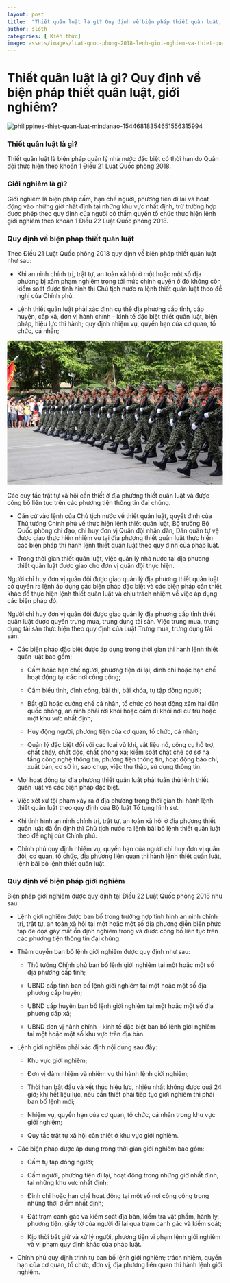 ```yaml
---
layout: post
title:  "Thiết quân luật là gì? Quy định về biện pháp thiết quân luật, giới nghiêm?"
author: sloth
categories: [ Kiến thức]
image: assets/images/luat-quoc-phong-2018-lenh-gioi-nghiem-va-thiet-quan-luat-la-gi-cd691a.jpg
---
```

# Thiết quân luật là gì? Quy định về biện pháp thiết quân luật, giới nghiêm?

![philippines-thiet-quan-luat-mindanao-15446818354651556315994](/Users/phuongphan/Dev/sieusale/assets/images/philippines-thiet-quan-luat-mindanao-15446818354651556315994-20221020205159281.jpg)

### Thiết quân luật là gì?

Thiết quân luật là biện pháp quản lý nhà nước đặc biệt có thời hạn do Quân đội thực hiện theo khoản 1 Điều 21 Luật Quốc phòng 2018.

### Giới nghiêm là gì?

Giới nghiêm là biện pháp cấm, hạn chế người, phương tiện đi lại và hoạt động vào những giờ nhất định tại những khu vực nhất định, trừ trường hợp được phép theo quy định của người có thẩm quyền tổ chức thực hiện lệnh giới nghiêm theo khoản 1 Điều 22 Luật Quốc phòng 2018.

### Quy định về biện pháp thiết quân luật

Theo Điều 21 Luật Quốc phòng 2018 quy định về biện pháp thiết quân luật như sau:

- Khi an ninh chính trị, trật tự, an toàn xã hội ở một hoặc một số địa phương bị xâm phạm nghiêm trọng tới mức chính quyền ở đó không còn kiểm soát được tình hình thì Chủ tịch nước ra lệnh thiết quân luật theo đề nghị của Chính phủ.

- Lệnh thiết quân luật phải xác định cụ thể địa phương cấp tỉnh, cấp huyện, cấp xã, đơn vị hành chính - kinh tế đặc biệt thiết quân luật, biện pháp, hiệu lực thi hành; quy định nhiệm vụ, quyền hạn của cơ quan, tổ chức, cá nhân; 

![Luật Quốc phòng 2018: Lệnh giới nghiêm và Thiết quân luật là gì? - Pháp luật  - Việt Giải Trí](/assets/images/luat-quoc-phong-2018-lenh-gioi-nghiem-va-thiet-quan-luat-la-gi-cd691a.jpg)

Các quy tắc trật tự xã hội cần thiết ở địa phương thiết quân luật và được công bố liên tục trên các phương tiện thông tin đại chúng.

- Căn cứ vào lệnh của Chủ tịch nước về thiết quân luật, quyết định của Thủ tướng Chính phủ về thực hiện lệnh thiết quân luật, Bộ trưởng Bộ Quốc phòng chỉ đạo, chỉ huy đơn vị Quân đội nhân dân, Dân quân tự vệ được giao thực hiện nhiệm vụ tại địa phương thiết quân luật thực hiện các biện pháp thi hành lệnh thiết quân luật theo quy định của pháp luật.

- Trong thời gian thiết quân luật, việc quản lý nhà nước tại địa phương thiết quân luật được giao cho đơn vị quân đội thực hiện. 

Người chỉ huy đơn vị quân đội được giao quản lý địa phương thiết quân luật có quyền ra lệnh áp dụng các biện pháp đặc biệt và các biện pháp cần thiết khác để thực hiện lệnh thiết quân luật và chịu trách nhiệm về việc áp dụng các biện pháp đó.

Người chỉ huy đơn vị quân đội được giao quản lý địa phương cấp tỉnh thiết quân luật được quyền trưng mua, trưng dụng tài sản. Việc trưng mua, trưng dụng tài sản thực hiện theo quy định của Luật Trưng mua, trưng dụng tài sản.

- Các biện pháp đặc biệt được áp dụng trong thời gian thi hành lệnh thiết quân luật bao gồm:

  + Cấm hoặc hạn chế người, phương tiện đi lại; đình chỉ hoặc hạn chế hoạt động tại các nơi công cộng;


  + Cấm biểu tình, đình công, bãi thị, bãi khóa, tụ tập đông người;


  + Bắt giữ hoặc cưỡng chế cá nhân, tổ chức có hoạt động xâm hại đến quốc phòng, an ninh phải rời khỏi hoặc cấm đi khỏi nơi cư trú hoặc một khu vực nhất định;


  + Huy động người, phương tiện của cơ quan, tổ chức, cá nhân;


  + Quản lý đặc biệt đối với các loại vũ khí, vật liệu nổ, công cụ hỗ trợ, chất cháy, chất độc, chất phóng xạ; kiểm soát chặt chẽ cơ sở hạ tầng công nghệ thông tin, phương tiện thông tin, hoạt động báo chí, xuất bản, cơ sở in, sao chụp, việc thu thập, sử dụng thông tin.


- Mọi hoạt động tại địa phương thiết quân luật phải tuân thủ lệnh thiết quân luật và các biện pháp đặc biệt.

- Việc xét xử tội phạm xảy ra ở địa phương trong thời gian thi hành lệnh thiết quân luật theo quy định của Bộ luật Tố tụng hình sự.

- Khi tình hình an ninh chính trị, trật tự, an toàn xã hội ở địa phương thiết quân luật đã ổn định thì Chủ tịch nước ra lệnh bãi bỏ lệnh thiết quân luật theo đề nghị của Chính phủ.

- Chính phủ quy định nhiệm vụ, quyền hạn của người chỉ huy đơn vị quân đội, cơ quan, tổ chức, địa phương liên quan thi hành lệnh thiết quân luật, lệnh bãi bỏ lệnh thiết quân luật.

### Quy định về biện pháp giới nghiêm

Biện pháp giới nghiêm được quy định tại Điều 22 Luật Quốc phòng 2018 như sau:

- Lệnh giới nghiêm được ban bố trong trường hợp tình hình an ninh chính trị, trật tự, an toàn xã hội tại một hoặc một số địa phương diễn biến phức tạp đe dọa gây mất ổn định nghiêm trọng và được công bố liên tục trên các phương tiện thông tin đại chúng.

- Thẩm quyền ban bố lệnh giới nghiêm được quy định như sau:

  + Thủ tướng Chính phủ ban bố lệnh giới nghiêm tại một hoặc một số địa phương cấp tỉnh;


  + UBND cấp tỉnh ban bố lệnh giới nghiêm tại một hoặc một số địa phương cấp huyện;


  + UBND cấp huyện ban bố lệnh giới nghiêm tại một hoặc một số địa phương cấp xã;


  + UBND đơn vị hành chính - kinh tế đặc biệt ban bố lệnh giới nghiêm tại một hoặc một số khu vực trên địa bàn.


- Lệnh giới nghiêm phải xác định nội dung sau đây:

  + Khu vực giới nghiêm;


  + Đơn vị đảm nhiệm và nhiệm vụ thi hành lệnh giới nghiêm;


  + Thời hạn bắt đầu và kết thúc hiệu lực, nhiều nhất không được quá 24 giờ; khi hết liệu lực, nếu cần thiết phải tiếp tục giới nghiêm thì phải ban bố lệnh mới;


  + Nhiệm vụ, quyền hạn của cơ quan, tổ chức, cá nhân trong khu vực giới nghiêm;


  + Quy tắc trật tự xã hội cần thiết ở khu vực giới nghiêm.


- Các biện pháp được áp dụng trong thời gian giới nghiêm bao gồm:

  + Cấm tụ tập đông người;


  + Cấm người, phương tiện đi lại, hoạt động trong những giờ nhất định, tại những khu vực nhất định;


  + Đình chỉ hoặc hạn chế hoạt động tại một số nơi công cộng trong những thời điểm nhất định;


  + Đặt trạm canh gác và kiểm soát địa bàn, kiểm tra vật phẩm, hành lý, phương tiện, giấy tờ của người đi lại qua trạm canh gác và kiểm soát;


  + Kịp thời bắt giữ và xử lý người, phương tiện vi phạm lệnh giới nghiêm và vi phạm quy định khác của pháp luật.


- Chính phủ quy định trình tự ban bố lệnh giới nghiêm; trách nhiệm, quyền hạn của cơ quan, tổ chức, đơn vị, địa phương liên quan thi hành lệnh giới nghiêm.
